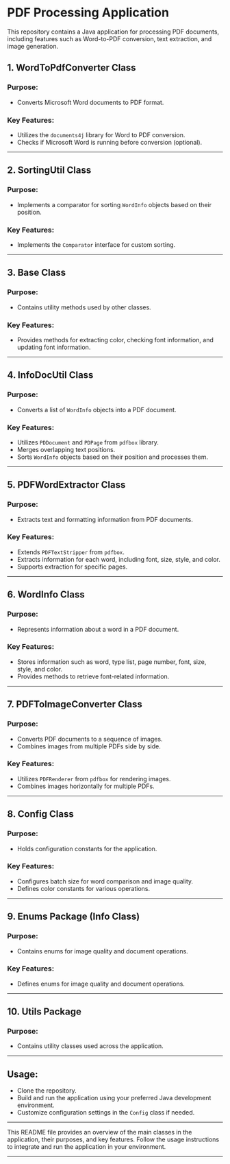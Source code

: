 # PDF Processing Application

This repository contains a Java application for processing PDF documents, including features such as Word-to-PDF conversion, text extraction, and image generation.

## 1. WordToPdfConverter Class

### Purpose:
- Converts Microsoft Word documents to PDF format.

### Key Features:
- Utilizes the `documents4j` library for Word to PDF conversion.
- Checks if Microsoft Word is running before conversion (optional).

---

## 2. SortingUtil Class

### Purpose:
- Implements a comparator for sorting `WordInfo` objects based on their position.

### Key Features:
- Implements the `Comparator` interface for custom sorting.

---

## 3. Base Class

### Purpose:
- Contains utility methods used by other classes.

### Key Features:
- Provides methods for extracting color, checking font information, and updating font information.

---

## 4. InfoDocUtil Class

### Purpose:
- Converts a list of `WordInfo` objects into a PDF document.

### Key Features:
- Utilizes `PDDocument` and `PDPage` from `pdfbox` library.
- Merges overlapping text positions.
- Sorts `WordInfo` objects based on their position and processes them.

---

## 5. PDFWordExtractor Class

### Purpose:
- Extracts text and formatting information from PDF documents.

### Key Features:
- Extends `PDFTextStripper` from `pdfbox`.
- Extracts information for each word, including font, size, style, and color.
- Supports extraction for specific pages.

---

## 6. WordInfo Class

### Purpose:
- Represents information about a word in a PDF document.

### Key Features:
- Stores information such as word, type list, page number, font, size, style, and color.
- Provides methods to retrieve font-related information.

---

## 7. PDFToImageConverter Class

### Purpose:
- Converts PDF documents to a sequence of images.
- Combines images from multiple PDFs side by side.

### Key Features:
- Utilizes `PDFRenderer` from `pdfbox` for rendering images.
- Combines images horizontally for multiple PDFs.

---

## 8. Config Class

### Purpose:
- Holds configuration constants for the application.

### Key Features:
- Configures batch size for word comparison and image quality.
- Defines color constants for various operations.

---

## 9. Enums Package (Info Class)

### Purpose:
- Contains enums for image quality and document operations.

### Key Features:
- Defines enums for image quality and document operations.

---

## 10. Utils Package

### Purpose:
- Contains utility classes used across the application.

---

## Usage:

- Clone the repository.
- Build and run the application using your preferred Java development environment.
- Customize configuration settings in the `Config` class if needed.

---

This README file provides an overview of the main classes in the application, their purposes, and key features. Follow the usage instructions to integrate and run the application in your environment.

---
